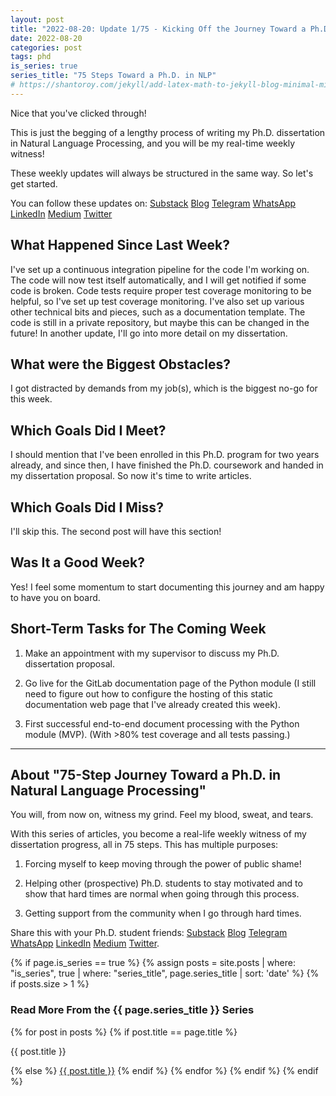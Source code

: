 ```yaml
---
layout: post
title: "2022-08-20: Update 1/75 - Kicking Off the Journey Toward a Ph.D. in NLP"
date: 2022-08-20
categories: post
tags: phd
is_series: true
series_title: "75 Steps Toward a Ph.D. in NLP"
# https://shantoroy.com/jekyll/add-latex-math-to-jekyll-blog-minimal-mistakes/
---
```

<script type="text/javascript" async
    src="https://cdnjs.cloudflare.com/ajax/libs/mathjax/2.7.6/MathJax.js?config=TeX-MML-AM_CHTML">
</script>

<script type="text/x-mathjax-config">
    MathJax.Hub.Config({
        extensions: ["tex2jax.js"],
        jax: ["input/TeX", "output/HTML-CSS"],
        tex2jax: {
        inlineMath: [ ['$','$'], ["\\(","\\)"] ],
        displayMath: [ ['$$','$$'], ["\\[","\\]"] ],
        processEscapes: true
        },
        "HTML-CSS": { availableFonts: ["TeX"] }
    });
</script>

Nice that you've clicked through!

This is just the begging of a lengthy process of writing my Ph.D. dissertation in Natural Language Processing, and you will be my real-time weekly witness!

These weekly updates will always be structured in the same way. So let's get started.

You can follow these updates on: [Substack](https://nlpjourney.substack.com/) [Blog](https://janspoerer.github.io/phdstudies/) [Telegram](https://t.me/+gmkAaVlKPh4xZTky) [WhatsApp](https://chat.whatsapp.com/F6901LMMJWIGlxrahkgBcq) [LinkedIn](https://www.linkedin.com/in/janspoerer/) [Medium](https://medium.com/@janspoerer/about) [Twitter](https://twitter.com/JanSpoerer)

## What Happened Since Last Week?

I've set up a continuous integration pipeline for the code I'm working on. The code will now test itself automatically, and I will get notified if some code is broken. Code tests require proper test coverage monitoring to be helpful, so I've set up test coverage monitoring. I've also set up various other technical bits and pieces, such as a documentation template. The code is still in a private repository, but maybe this can be changed in the future! In another update, I'll go into more detail on my dissertation.

## What were the Biggest Obstacles?

I got distracted by demands from my job(s), which is the biggest no-go for this week.

## Which Goals Did I Meet?

I should mention that I've been enrolled in this Ph.D. program for two years already, and since then, I have finished the Ph.D. coursework and handed in my dissertation proposal. So now it's time to write articles.

## Which Goals Did I Miss?

I'll skip this. The second post will have this section!

## Was It a Good Week?

Yes! I feel some momentum to start documenting this journey and am happy to have you on board.

## Short-Term Tasks for The Coming Week

1) Make an appointment with my supervisor to discuss my Ph.D. dissertation proposal.

2) Go live for the GitLab documentation page of the Python module (I still need to figure out how to configure the hosting of this static documentation web page that I've already created this week).

3) First successful end-to-end document processing with the Python module (MVP). (With >80% test coverage and all tests passing.)

____________________________________

## About "75-Step Journey Toward a Ph.D. in Natural Language Processing"

You will, from now on, witness my grind. Feel my blood, sweat, and tears.

With this series of articles, you become a real-life weekly witness of my dissertation progress, all in 75 steps. This has multiple purposes: 

1) Forcing myself to keep moving through the power of public shame!

2) Helping other (prospective) Ph.D. students to stay motivated and to show that hard times are normal when going through this process. 

3) Getting support from the community when I go through hard times.

Share this with your Ph.D. student friends: [Substack](https://nlpjourney.substack.com/) [Blog](https://janspoerer.github.io/phdstudies/) [Telegram](https://t.me/+gmkAaVlKPh4xZTky) [WhatsApp](https://chat.whatsapp.com/F6901LMMJWIGlxrahkgBcq) [LinkedIn](https://www.linkedin.com/in/janspoerer/) [Medium](https://medium.com/@janspoerer/about) [Twitter](https://twitter.com/JanSpoerer).

{% if page.is_series == true %}
    {% assign posts = site.posts | where: "is_series", true | where: "series_title", page.series_title | sort: 'date' %}
    {% if posts.size > 1 %}
        
<h3 class="text-success p-3 pb-0">Read More From the {{ page.series_title }} Series</h3>
        {% for post in posts %}
                {% if post.title == page.title %}
<p class="nav-link bullet-pointer mb-0">{{ post.title }}</p>
                {% else %}
<a class="nav-link bullet-hash" href="{{ post.url }}">{{ post.title }}</a>
                {% endif %}
        {% endfor %}
    {% endif %}
{% endif %}